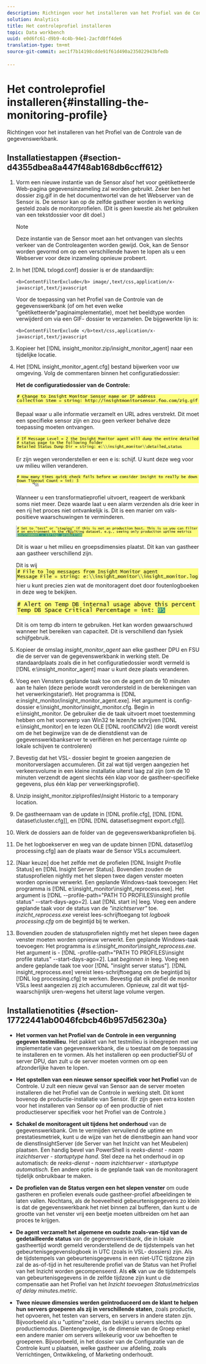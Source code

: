 ```yaml
---
description: Richtingen voor het installeren van het Profiel van de Controle van de gegevenswerkbank.
solution: Analytics
title: Het controleprofiel installeren
topic: Data workbench
uuid: e0d6fc61-d9b9-4c4b-94e1-2acfd0ff4de6
translation-type: tm+mt
source-git-commit: aec1f7b14198cdde91f61d490a235022943bfedb

---
```



# Het controleprofiel installeren{#installing-the-monitoring-profile}

Richtingen voor het installeren van het Profiel van de Controle van de gegevenswerkbank.

## Installatiestappen {#section-d4355dbea8a447f48ab168db6ccff612}

1. Vorm een nieuwe instantie van de Sensor alsof het voor geëtiketteerde Web-pagina gegevensinzameling zal worden gebruikt. Zeker ben het dossier zig.gif in de het documentwortel van de het Webserver van de Sensor is. De sensor kan op de zelfde gastheer worden in werking gesteld zoals de monitorprofielen. (Dit is geen kwestie als het gebruiken van een tekstdossier voor dit doel.)

   >[!NOTE]
   >
   >Deze instantie van de Sensor moet aan het ontvangen van slechts verkeer van de Controleagenten worden gewijd. Ook, kan de Sensor worden gevormd om op een verschillende haven te lopen als u een Webserver voor deze inzameling opnieuw probeert.

1. In het [!DNL txlogd.conf] dossier is er de standaardlijn:

   ```
   <b>ContentFilterExclude</b> image/,text/css,application/x-javascript,text/javascript
   ```

   Voor de toepassing van het Profiel van de Controle van de gegevenswerkbank (of om het even welke &quot;geëtiketteerde&quot;paginaimplementatie), moet het beeldtype worden verwijderd om via een GIF- dossier te verzamelen. De bijgewerkte lijn is:

   ```
   <b>ContentFilterExclude </b>text/css,application/x-javascript,text/javascript
   ```

1. Kopieer het [!DNL insight_monitor.zip/insight_monitor_agent] naar een tijdelijke locatie.
1. Het [!DNL insight_monitor_agent.cfg] bestand bijwerken voor uw omgeving. Volg de commentaren binnen het configuratiedossier:

   **Het de configuratiedossier van de Controle:**

   ![](assets/monitor_agent_cfg_sensor.png)

   Bepaal waar u alle informatie verzamelt en URL adres verstrekt. Dit moet een specifieke sensor zijn en zou geen verkeer behalve deze toepassing moeten ontvangen.

   ![](assets/monitor_agent_cfg_dump.png)

   Er zijn wegen veronderstellen er een e is: schijf. U kunt deze weg voor uw milieu willen veranderen.

   ![](assets/monitor_agent_cfg_quickcheck.png)

   Wanneer u een transformatieprofiel uitvoert, reageert de werkbank soms niet meer. Deze waarde laat u een alarm verzenden als drie keer in een rij het proces niet ontvankelijk is. Dit is een manier om vals-positieve waarschuwingen te verminderen.

   ![](assets/monitor_agent_cfg_groups.png)

   Dit is waar u het milieu en groepsdimensies plaatst. Dit kan van gastheer aan gastheer verschillend zijn.

   Dit is wij ![](assets/monitor_agent_cfg_debug.png)hier u kunt precies zien wat de monitoragent doet door foutenlogboeken in deze weg te bekijken.

   ![](assets/monitor_agent_cfg_tempdb.png)

   Dit is om temp db intern te gebruiken. Het kan worden gewaarschuwd wanneer het bereiken van capaciteit. Dit is verschillend dan fysiek schijfgebruik.

1. Kopieer de omslag *insight_monitor_agent* aan elke gastheer DPU en FSU die de server van de gegevenswerkbank in werking stelt. De standaardplaats zoals die in het configuratiedossier wordt vermeld is [!DNL e:\insight_monitor_agent] maar u kunt deze plaats veranderen.

1. Voeg een Vensters geplande taak toe om de agent om de 10 minuten aan te halen (deze periode wordt verondersteld in de berekeningen van het verwerkingstarief). Het programma is [!DNL e:insight_monitor/insight_monitor_agent.exe]. Het argument is config-dossier e:\insight_monitor\insight_monitor.cfg. Begin in e:\insight_monitor. De gebruiker die de taak uitvoert moet toestemming hebben om het voorwerp van Win32 te lezen/te schrijven [!DNL e:\insight_monitor] en te lezen OLE [!DNL root\CIMV2] (die wordt vereist om de het beginwijze van de de dienstdienst van de gegevenswerkbankserver te verifiëren en het percentage ruimte op lokale schijven te controleren)

1. Bevestig dat het VSL- dossier begint te groeien aangezien de monitorverslagen accumuleren. Dit zal wat tijd vergen aangezien het verkeersvolume in een kleine installatie uiterst laag zal zijn (om de 10 minuten verzendt de agent slechts één klap voor de gastheer-specifieke gegevens, plus één klap per verwerkingsprofiel).
1. Unzip insight_monitor.zip\profiles\Insight Historic to a temporary location.
1. De gastheernaam van de update in [!DNL profile.cfg], [!DNL [!DNL dataset\cluster.cfg]], en [!DNL [!DNL dataset\segment export.cfg]].

1. Werk de dossiers aan de folder van de gegevenswerkbankprofielen bij.
1. De het logboekserver en weg van de update binnen [!DNL dataset\log processing.cfg] aan de plaats waar de Sensor VSLs accumuleert.
1. [Naar keuze] doe het zelfde met de profielen [!DNL Insight Profile Status] en [!DNL Insight Server Status]. Bovendien zouden de statusprofielen nightly met het slepen twee dagen venster moeten worden opnieuw verwerkt. Een geplande Windows-taak toevoegen: Het programma is [!DNL e:\insight_monitor\insight_reprocess.exe]. Het argument is [!DNL --profile-path="PATH TO PROFILES\insight profile status" --start-days-ago=2]. Laat [!DNL start in] leeg. Voeg een andere geplande taak voor de status van de *&quot;inzichtserver&quot;* toe. *inzicht_reprocess.exe* vereist lees-schrijftoegang tot *logboek processing.cfg* om de begintijd bij te werken.

1. Bovendien zouden de statusprofielen nightly met het slepen twee dagen venster moeten worden opnieuw verwerkt. Een geplande Windows-taak toevoegen: Het programma is *e:\insight_monitor\insight_reprocess.exe*. Het argument is - [!DNL -profile-path="PATH TO PROFILES\insight profile status" --start-days-ago=2]. Laat *beginnen in* leeg. Voeg een andere geplande taak toe voor [!DNL "insight server status"]. [!DNL insight_reprocess.exe] vereist lees-schrijftoegang om de begintijd bij [!DNL log processing.cfg] te werken. Bevestig dat elk profiel de monitor VSLs leest aangezien zij zich accumuleren. Opnieuw, zal dit wat tijd-waarschijnlijk uren-wegens het uiterst lage volume vergen.

## Installatienotities {#section-17722441ab0046fcbcb46b957d56230a}

* **Het vormen van het Profiel van de Controle in een vergunning gegeven testmilieu**. Het pakket van het testmilieu is inbegrepen met uw implementatie van gegevenswerkbank, die u toestaat om de toepassing te installeren en te vormen. Als het installeren op een productieFSU of server DPU, dan zult u de server moeten vormen om op een afzonderlijke haven te lopen.
* **Het opstellen van een nieuwe sensor specifiek voor het Profiel** van de Controle. U zult een nieuw geval van Sensor aan de server moeten installeren die het Profiel van de Controle in werking stelt. Dit komt bovenop de productie-installatie van Sensor. (Er zijn geen extra kosten voor het installeren van Sensor op of een productie of niet productieserver specifiek voor het Profiel van de Controle.)
* **Schakel de monitoragent uit tijdens het onderhoud** van de gegevenswerkbank. Om te vermijden vervuilend de uptime en prestatiesmetriek, kunt u de wijze van het de dienstbegin aan hand voor de dienstInsightServer (de Server van het Inzicht van het Meubelen) plaatsen. Een handig bevel van PowerShell is *reeks-dienst - naam inzichtserver - startuptype hand*. Stel deze na het onderhoud in op automatisch: de *reeks-dienst - naam inzichtserver - startuptype automatisch*. Een andere optie is de geplande taak van de monitoragent tijdelijk onbruikbaar te maken.
* **De profielen van de Status vergen een het slepen venster** om oude gastheren en profielen evenals oude gastheer-profiel afbeeldingen te laten vallen. Nochtans, als de hoeveelheid gebeurtenisgegevens zo klein is dat de gegevenswerkbank het niet binnen zal bufferen, dan kunt u de grootte van het venster vrij een beetje moeten uitbreiden om het aan proces te krijgen.
* **De agent verzamelt het algemene en oudste zoals-van-tijd van de gedetailleerde status** van de gegevenswerkbank, die in lokale gastheertijd wordt gemeld veronderstellend de de tijdstempels van het gebeurtenisgegevenslogboek in UTC (zoals in VSL- dossiers) zijn. Als de tijdstempels van gebeurtenisgegevens in een niet-UTC tijdzone zijn zal de as-of-tijd in het resulterende profiel van de Status van het Profiel van het Inzicht worden gecompenseerd. Als **elk** van uw de tijdstempels van gebeurtenisgegevens in de zelfde tijdzone zijn kunt u die compensatie aan het Profiel van het *Inzicht toevoegen Status\metrics\as of delay minutes.metric*.

* **Twee nieuwe dimensies werden geïntroduceerd om de klant te helpen hun servers groeperen als zij in verschillende staten**, zoals productie, het opvoeren, het testen van servers, en servers in andere staten zijn. Bijvoorbeeld als u &quot;uptime&quot;zoekt, dan bekijkt u servers slechts op productiemodus. Dientengevolge, is de dimensie van de Groep enkel een andere manier om servers willekeurig voor uw behoeften te groeperen. Bijvoorbeeld, in het dossier van de Configuratie van de Controle kunt u plaatsen, welke gastheer uw afdeling, zoals Verrichtingen, Ontwikkeling, of Marketing onderhoudt.

